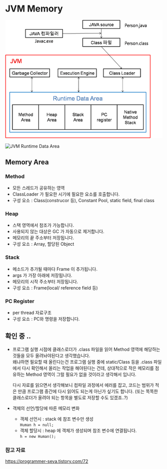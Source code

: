# JVM Memory

![](../image/Java/JVM%20Memory_JVM1.png)

![JVM Runtime Data Area](https://user-images.githubusercontent.com/55722186/74124316-29f27080-4c15-11ea-9c62-5af7769c2c73.png)

## Memory Area

### Method
- 모든 스레드가 공유하는 영역
- ClassLoader 가 필요한 시기에 필요한 요소를 호출합니다.	
- 구성 요소 : Class(construcor 등), Constant Pool, static field, final class

### Heap
- 스택 영역에서 참조가 가능합니다.
- 사용되지 않는 대상은 GC 가 자동으로 제거합니다.
- 메모리의 끝 주소부터 저장됩니다.	
- 구성 요소 : Array, 할당된 Object	

### Stack
- 메소드가 추가될 때마다 Frame 이 추가됩니다.
- args 가 가장 아래에 저장됩니다.
- 메모리의 시작 주소부터 저장됩니다.	
- 구성 요소 : Frame(local/ reference field 등)	

### PC Register
- per thread 자료구조
- 구성 요소 : PC와 명령을 저장합니다.

## 확인 중 ..
- 프로그램 실행 시점에 클래스로더가 .class 파일을 읽어 Method 영역에 해당하는 것들을 모두 올려놔야된다고 생각했습니다.  
왜냐하면 필요할 때 올린다는건 프로그램 실행 중에 static/Class 등을 .class 파일에서 다시 확인해서 올리는 작업을 해야된다는 건데, 상대적으로 작은 메모리를 점유하는 Method 영역이 그럴 필요가 없을 것이라고 생각해서 입니다.   

  다시 자료를 읽으면서 생각해보니 컴파일 과정에서 에러를 잡고, 코드는 범위가 적은 만큼 프로그램 중간에 다시 읽어도 되는게 아닌가 싶기도 합니다. (또는 똑똑한 클래스로더가 올려야 되는 항목을 별도로 저장할 수도 있겠죠..?)  
  
- 객체의 선언/할당에 따른 메모리 변화 
    - 객체 선언시 : stack 에 참조 변수만 생성  
    `Human h = null;`
    - 객체 할당시 : heap 에 객체가 생성되며 참조 변수에 연결됩니다.  
    `h = new Human();`

### 참고 자료
https://programmer-seva.tistory.com/72
